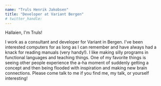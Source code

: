 ```yaml
---
name: "Truls Henrik Jakobsen"
title: "Developer at Variant Bergen"
# twitter_handle: 
---
```

Hallaien, I'm Truls!

I work as a consultant and developer for Variant in Bergen. I've been interested computers for as long as I can remember and have always had a knack for reading manuals (very handy!). I like making silly programs in functional languages and teaching things. One of my favorite things is seeing other people experience the a-ha moment of suddenly getting a concept and then being flooded with inspiration and making new brain connections. Please come talk to me if you find me, my talk, or yourself interesting!
